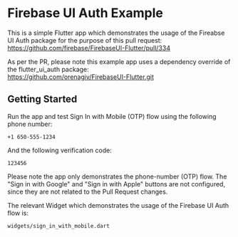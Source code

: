 # Firebase UI Auth Example
This is a simple Flutter app which demonstrates the usage of the Fireabse UI Auth package for the purpose of this pull request:  
https://github.com/firebase/FirebaseUI-Flutter/pull/334  

As per the PR, please note this example app uses a dependency override of the flutter_ui_auth package:  
https://github.com/orenagiv/FirebaseUI-Flutter.git  

## Getting Started
Run the app and test Sign In with Mobile (OTP) flow using the following phone number:
```
+1 650-555-1234
```
And the following verification code:
```
123456
```

Please note the app only demonstrates the phone-number (OTP) flow.
The "Sign in with Google" and "Sign in with Apple" buttons are not configured, since they are not related to the Pull Request changes.

The relevant Widget which demonstrates the usage of the Firebase UI Auth flow is:  
```
widgets/sign_in_with_mobile.dart
```
